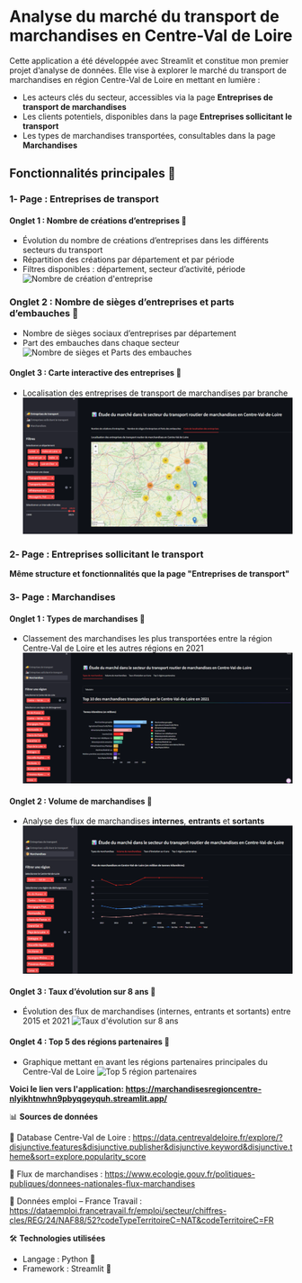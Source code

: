 # Analyse du marché du transport de marchandises en Centre-Val de Loire
Cette application a été développée avec Streamlit et constitue mon premier projet d’analyse de données. Elle vise à explorer le marché du transport de marchandises en région Centre-Val de Loire en mettant en lumière :
- Les acteurs clés du secteur, accessibles via la page **Entreprises de transport de marchandises**
- Les clients potentiels, disponibles dans la page **Entreprises sollicitant le transport**
- Les types de marchandises transportées, consultables dans la page **Marchandises**
  
## Fonctionnalités principales 📌

### 1️- Page : Entreprises de transport
 #### Onglet 1 : Nombre de créations d’entreprises 📍
- Évolution du nombre de créations d’entreprises dans les différents secteurs du transport
- Répartition des créations par département et par période
- Filtres disponibles : département, secteur d’activité, période
![Nombre de création d'entreprise](https://github.com/AbdouDiane/Analyse-du-march-de-transport-routier-de-marchandises-Centre-Val-de-Loire/blob/master/Nombre%20de%20cr%C3%A9ation%20d'entreprises.png)

### Onglet 2 : Nombre de sièges d’entreprises et parts d’embauches 📍
- Nombre de sièges sociaux d’entreprises par département
- Part des embauches dans chaque secteur
![Nombre de sièges et Parts des embauches](https://github.com/AbdouDiane/Analyse-du-march-de-transport-routier-de-marchandises-Centre-Val-de-Loire/blob/master/Nombre%20de%20si%C3%A8ge%20et%20Parts%20des%20embauches.png)

#### Onglet 3 : Carte interactive des entreprises 📍
- Localisation des entreprises de transport de marchandises par branche
![Carte de localisation des entreprises](https://github.com/AbdouDiane/Analyse-du-march-de-transport-routier-de-marchandises-Centre-Val-de-Loire/blob/master/Carte%20de%20localisation%20des%20entreprises.png)

### 2️- Page : Entreprises sollicitant le transport
**Même structure et fonctionnalités que la page "Entreprises de transport"**

### 3️- Page : Marchandises
#### Onglet 1 : Types de marchandises 📍
- Classement des marchandises les plus transportées entre la région Centre-Val de Loire et les autres régions en 2021
![Type de marchandises](https://github.com/AbdouDiane/Analyse-du-march-de-transport-routier-de-marchandises-Centre-Val-de-Loire/blob/master/Types%20de%20marchandises.png)

#### Onglet 2 : Volume de marchandises 📍 
- Analyse des flux de marchandises **internes**, **entrants** et **sortants**
![Volume de marchandises](https://github.com/AbdouDiane/Analyse-du-march-de-transport-routier-de-marchandises-Centre-Val-de-Loire/blob/master/Volume%20de%20marchandises.png)

#### Onglet 3 : Taux d’évolution sur 8 ans 📍 
- Évolution des flux de marchandises (internes, entrants et sortants) entre 2015 et 2021
![Taux d'évolution sur 8 ans](https://github.com/AbdouDiane/Analyse-du-march-de-transport-routier-de-marchandises-Centre-Val-de-Loire/blob/master/Taux%20d'%C3%A9volution%20sur%208%20ans.png)

#### Onglet 4 : Top 5 des régions partenaires 📍
- Graphique mettant en avant les régions partenaires principales du Centre-Val de Loire
![Top 5 région partenaires](https://github.com/AbdouDiane/Analyse-du-march-de-transport-routier-de-marchandises-Centre-Val-de-Loire/blob/master/Top%205%20r%C3%A9gions%20partenaires.png)

**Voici le lien vers l'application: https://marchandisesregioncentre-nlyikhtnwhn9pbyqgeyquh.streamlit.app/**


📊 **Sources de données**

📌 Database Centre-Val de Loire : https://data.centrevaldeloire.fr/explore/?disjunctive.features&disjunctive.publisher&disjunctive.keyword&disjunctive.theme&sort=explore.popularity_score

📌 Flux de marchandises : https://www.ecologie.gouv.fr/politiques-publiques/donnees-nationales-flux-marchandises

📌 Données emploi – France Travail : https://dataemploi.francetravail.fr/emploi/secteur/chiffres-cles/REG/24/NAF88/52?codeTypeTerritoireC=NAT&codeTerritoireC=FR

🛠️ **Technologies utilisées**
- Langage : Python 🐍
- Framework : Streamlit 🚀
